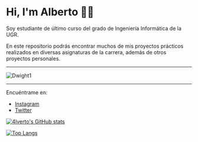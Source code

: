 # Hi, I'm Alberto 👨‍💻
Soy estudiante de último curso del grado de Ingeniería Informática de la UGR.

En este repositorio podrás encontrar muchos de mis proyectos prácticos realizados en diversas asignaturas de la carrera,
además de otros proyectos personales.
___
![Dwight1](https://github.com/4lverto/4lverto/assets/159908185/55989226-83da-4613-a268-2ce1bb55d0ca)
___
Encuéntrame en:
- [Instagram](https://www.instagram.com/4lverto)
- [Twitter](https://twitter.com/4lverto)

[![4lverto's GitHub stats](https://github-readme-stats.vercel.app/api?username=4lverto)](https://github.com/anuraghazra/github-readme-stats)

[![Top Langs](https://github-readme-stats-git-masterrstaa-rickstaa.vercel.app/api/top-langs/?username=4lverto)](https://github.com/anuraghazra/github-readme-stats)
